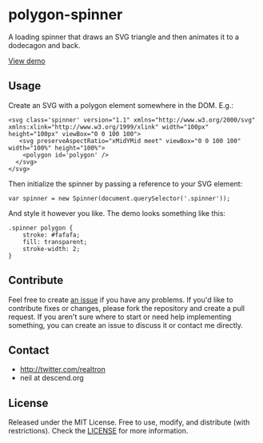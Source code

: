 # polygon-spinner
A loading spinner that draws an SVG triangle and then animates it to a dodecagon and back.

[View demo](http://codepen.io/neiltron/full/eNGzKY/)

## Usage
Create an SVG with a polygon element somewhere in the DOM. E.g.:

```
<svg class='spinner' version="1.1" xmlns="http://www.w3.org/2000/svg" xmlns:xlink="http://www.w3.org/1999/xlink" width="100px" height="100px" viewBox="0 0 100 100">
   <svg preserveAspectRatio="xMidYMid meet" viewBox="0 0 100 100" width="100%" height="100%">
    <polygon id='polygon' />
  </svg>
</svg>
```

Then initialize the spinner by passing a reference to your SVG element:

```
var spinner = new Spinner(document.querySelector('.spinner'));
```

And style it however you like. The demo looks something like this:
```
.spinner polygon {
    stroke: #fafafa;
    fill: transparent;
    stroke-width: 2;
}
```

## Contribute

Feel free to create [an issue](https://github.com/neiltron/math-ios/issues) if you have any problems. If you'd like to contribute fixes or changes, please fork the repository and create a pull request. If you aren't sure where to start or need help implementing something, you can create an issue to discuss it or contact me directly.

## Contact

 - http://twitter.com/realtron
 - neil at descend.org


## License

Released under the MIT License. Free to use, modify, and distribute (with restrictions).  Check the [LICENSE](https://github.com/neiltron/polygon-spinner/blob/master/LICENSE) for more information.
